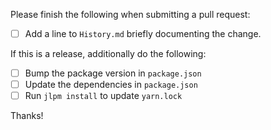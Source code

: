 Please finish the following when submitting a pull request:

- [ ] Add a line to `History.md` briefly documenting the change.

If this is a release, additionally do the following:

- [ ] Bump the package version in `package.json`
- [ ] Update the dependencies in `package.json`
- [ ] Run `jlpm install` to update `yarn.lock`

Thanks!
